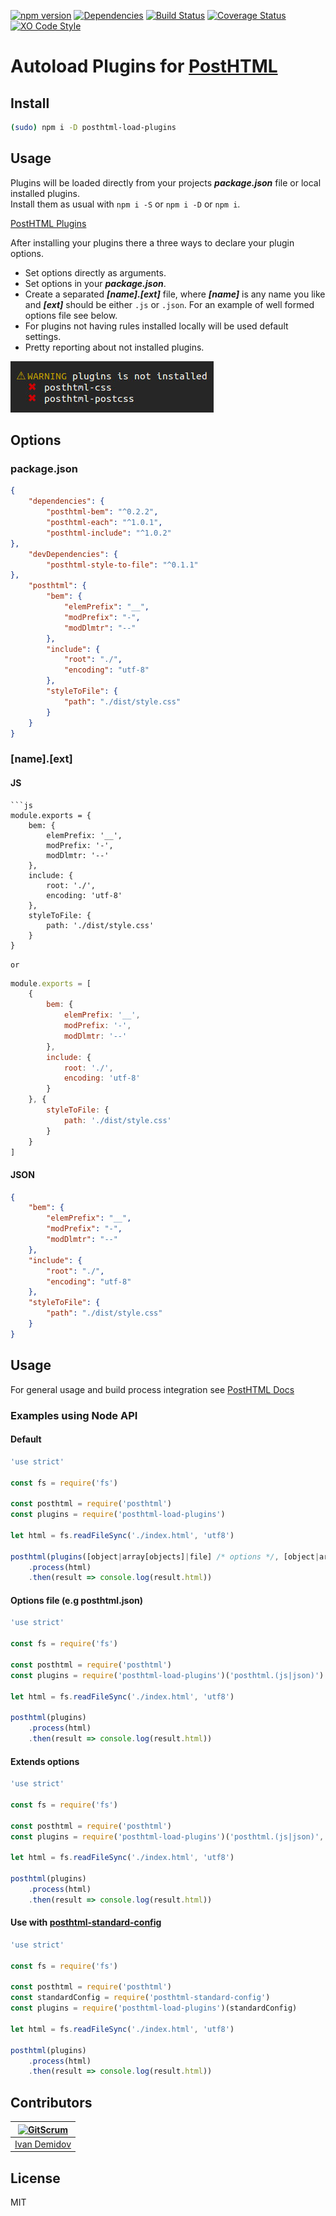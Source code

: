 [![npm version][npm]][npm-url]
[![Dependencies][deps]][deps-url]
[![Build Status][travis-image]][travis-url]
[![Coverage Status][cover-image]][cover-url]
[![XO Code Style][style]][style-url]

# Autoload Plugins for [PostHTML](https://github.com/posthtml/posthtml)

## Install

```bash
(sudo) npm i -D posthtml-load-plugins
```
## Usage

Plugins will be loaded directly from your projects ***package.json*** file or local installed plugins.  
Install them as usual with ``` npm i -S ``` or ``` npm i -D ``` or ```npm i```.

[PostHTML Plugins](https://maltsev.github.io/posthtml-plugins/)

After installing your plugins there a three ways to declare your plugin options.

- Set options directly as arguments.
- Set options in your ***package.json***.
- Create a separated ***[name].[ext]*** file, where ***[name]*** is any name you like and ***[ext]*** should be either ``` .js ``` or ``` .json ```.
For an example of well formed options file see below.
- For plugins not having rules installed locally will be used default settings.
- Pretty reporting about not installed plugins.

![](reporting.jpg)

## Options

### package.json

```json
{
    "dependencies": {
        "posthtml-bem": "^0.2.2",
        "posthtml-each": "^1.0.1",
        "posthtml-include": "^1.0.2"
},
    "devDependencies": {
        "posthtml-style-to-file": "^0.1.1"
},
    "posthtml": {
        "bem": {
            "elemPrefix": "__",
            "modPrefix": "-",
            "modDlmtr": "--"
        },
        "include": {
            "root": "./",
            "encoding": "utf-8"
        },
        "styleToFile": {
            "path": "./dist/style.css"
        }
    }
}
```

### [name].[ext]

#### JS
```
```js
module.exports = {
    bem: {
        elemPrefix: '__',
        modPrefix: '-',
        modDlmtr: '--'
    },
    include: {
        root: './',
        encoding: 'utf-8'
    },
    styleToFile: {
        path: './dist/style.css'
    }
}
```

```or```

```js
module.exports = [
    {
        bem: {
            elemPrefix: '__',
            modPrefix: '-',
            modDlmtr: '--'
        },
        include: {
            root: './',
            encoding: 'utf-8'
        }
    }, {
        styleToFile: {
            path: './dist/style.css'
        }
    }
]
```
#### JSON

```json
{
    "bem": {
        "elemPrefix": "__",
        "modPrefix": "-",
        "modDlmtr": "--"
    },
    "include": {
        "root": "./",
        "encoding": "utf-8"
    },
    "styleToFile": {
        "path": "./dist/style.css"
    }
}
```

## Usage
For general usage and build process integration see [PostHTML Docs](https://github.com/posthtml/posthtml#usage)

### Examples using Node API
#### Default

```js
'use strict'

const fs = require('fs')

const posthtml = require('posthtml')
const plugins = require('posthtml-load-plugins')

let html = fs.readFileSync('./index.html', 'utf8')

posthtml(plugins([object|array[objects]|file] /* options */, [object|array[objects]|file] /* extends */))
    .process(html)
    .then(result => console.log(result.html))
```


#### Options file (e.g posthtml.json)

```js
'use strict'

const fs = require('fs')

const posthtml = require('posthtml')
const plugins = require('posthtml-load-plugins')('posthtml.(js|json)')

let html = fs.readFileSync('./index.html', 'utf8')

posthtml(plugins)
    .process(html)
    .then(result => console.log(result.html))
```


#### Extends options

```js
'use strict'

const fs = require('fs')

const posthtml = require('posthtml')
const plugins = require('posthtml-load-plugins')('posthtml.(js|json)', {"posthtml-bem": {elemPrefix: '__'}})

let html = fs.readFileSync('./index.html', 'utf8')

posthtml(plugins)
    .process(html)
    .then(result => console.log(result.html))
```


#### Use with [posthtml-standard-config](https://github.com/StandardHTML/posthtml-standard-config)

```js
'use strict'

const fs = require('fs')

const posthtml = require('posthtml')
const standardConfig = require('posthtml-standard-config')
const plugins = require('posthtml-load-plugins')(standardConfig)

let html = fs.readFileSync('./index.html', 'utf8')

posthtml(plugins)
    .process(html)
    .then(result => console.log(result.html))
```

## Contributors

[![GitScrum](https://avatars.githubusercontent.com/u/2789192?s=130)](https://github.com/GitScrum) |
---|
[Ivan Demidov](https://github.com/GitScrum) |

## License

MIT

[npm]:  https://img.shields.io/npm/v/posthtml-load-plugins.svg
[npm-url]: https://www.npmjs.com/package/posthtml-load-plugins

[deps]: https://david-dm.org/posthtml/posthtml-load-plugins.svg
[deps-url]: https://david-dm.org/posthtml/posthtml-load-plugins

[style]: https://img.shields.io/badge/code_style-XO-5ed9c7.svg
[style-url]: https://github.com/posthtml/posthtml-load-plugins

[travis-url]: https://travis-ci.org/posthtml/posthtml-load-plugins
[travis-image]: http://img.shields.io/travis/posthtml/posthtml-load-plugins.svg

[cover-image]:https://coveralls.io/repos/github/posthtml/posthtml-load-plugins/badge.svg?branch=master
[cover-url]:https://coveralls.io/github/posthtml/posthtml-load-plugins?branch=master
